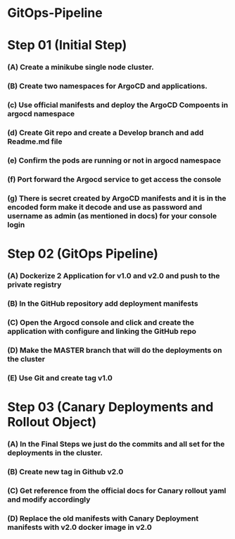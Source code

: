 # GitOps-Pipeline

# Step 01 (Initial Step)
<h3> (A) Create a minikube single node cluster.</h3>
<h3> (B) Create two namespaces for ArgoCD and applications.</h3>
<h3> (c) Use official manifests and deploy the ArgoCD Compoents in argocd namespace</h3>
<h3> (d) Create Git repo and create a Develop branch and add Readme.md file </h3>
<h3> (e) Confirm the pods are running or not in argocd namespace</h3>
<h3> (f) Port forward the Argocd service to get access the console</h3>
<h3> (g) There is secret created by ArgoCD manifests and it is in the encoded form make it decode and use as password and username as admin (as mentioned in docs) for your console login </h3>

# Step 02 (GitOps Pipeline)
<h3> (A) Dockerize 2 Application for v1.0 and v2.0 and push to the private registry</h3>
<h3> (B) In the GitHub repository add deployment manifests</h3>
<h3> (C) Open the Argocd console and click and create the application with configure and linking the GitHub repo</h3>
<h3> (D) Make the MASTER branch that will do the deployments on the cluster</h3>
<h3> (E) Use Git and create tag v1.0</h3>

# Step 03 (Canary Deployments and Rollout Object)
<h3> (A) In the Final Steps we just do the commits and all set for the deployments in the cluster.</h3>
<h3> (B) Create new tag in Github v2.0</h3>
<h3> (C) Get reference from the official docs for Canary rollout yaml and modify accordingly</h3>
<h3> (D) Replace the old manifests with Canary Deployment manifests with v2.0 docker image in v2.0</h3>
